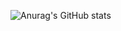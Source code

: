 ![Anurag's GitHub stats](https://github-readme-stats.vercel.app/api?username=roybcr&show_icons=true&count_private=true&theme=dracula)

